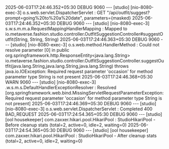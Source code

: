 2025-06-03T17:24:46.352+05:30 DEBUG 9060 --- [studio] [nio-8080-exec-3] o.s.web.servlet.DispatcherServlet        : GET "/api/outfit/suggest?prompt=going%20to%20a%20date", parameters={masked}
2025-06-03T17:24:46.352+05:30 DEBUG 9060 --- [studio] [nio-8080-exec-3] s.w.s.m.m.a.RequestMappingHandlerMapping : Mapped to io.metaverse.fashion.studio.controller.OutfitSuggestionController#suggestOutfit(String, String, String)
2025-06-03T17:24:46.363+05:30 DEBUG 9060 --- [studio] [nio-8080-exec-3] o.s.web.method.HandlerMethod             : Could not resolve parameter [0] in public org.springframework.http.ResponseEntity<java.lang.String> io.metaverse.fashion.studio.controller.OutfitSuggestionController.suggestOutfit(java.lang.String,java.lang.String,java.lang.String) throws java.io.IOException: Required request parameter 'occasion' for method parameter type String is not present
2025-06-03T17:24:46.368+05:30  WARN 9060 --- [studio] [nio-8080-exec-3] .w.s.m.s.DefaultHandlerExceptionResolver : Resolved [org.springframework.web.bind.MissingServletRequestParameterException: Required request parameter 'occasion' for method parameter type String is not present]
2025-06-03T17:24:46.369+05:30 DEBUG 9060 --- [studio] [nio-8080-exec-3] o.s.web.servlet.DispatcherServlet        : Completed 400 BAD_REQUEST
2025-06-03T17:24:54.365+05:30 DEBUG 9060 --- [studio] [ool housekeeper] com.zaxxer.hikari.pool.HikariPool        : StudioHikariPool - Before cleanup stats (total=2, active=0, idle=2, waiting=0)
2025-06-03T17:24:54.365+05:30 DEBUG 9060 --- [studio] [ool housekeeper] com.zaxxer.hikari.pool.HikariPool        : StudioHikariPool - After cleanup  stats (total=2, active=0, idle=2, waiting=0)
